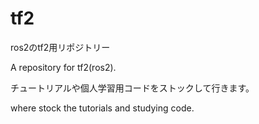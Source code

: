 # tf2
ros2のtf2用リポジトリー

A repository for tf2(ros2).

チュートリアルや個人学習用コードをストックして行きます。

where stock the tutorials and studying code.
